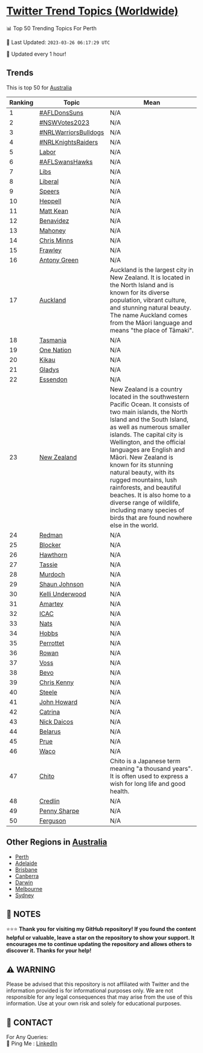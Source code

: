 [Twitter Trend Topics (Worldwide)](https://github.com/ErcinDedeoglu/Twitter-Trend-Topics)
==========


📊 Top 50 Trending Topics For Perth

📆 Last Updated: `2023-03-26 06:17:29 UTC`

🔧 Updated every 1 hour!


## Trends

This is top 50 for [Australia](</Australia>)

| Ranking | Topic | Mean |
| ------- | ------------ | ------------ |
| 1 | [#AFLDonsSuns](http://twitter.com/search?q=%23AFLDonsSuns) | N/A |
| 2 | [#NSWVotes2023](http://twitter.com/search?q=%23NSWVotes2023) | N/A |
| 3 | [#NRLWarriorsBulldogs](http://twitter.com/search?q=%23NRLWarriorsBulldogs) | N/A |
| 4 | [#NRLKnightsRaiders](http://twitter.com/search?q=%23NRLKnightsRaiders) | N/A |
| 5 | [Labor](http://twitter.com/search?q=Labor) | N/A |
| 6 | [#AFLSwansHawks](http://twitter.com/search?q=%23AFLSwansHawks) | N/A |
| 7 | [Libs](http://twitter.com/search?q=Libs) | N/A |
| 8 | [Liberal](http://twitter.com/search?q=Liberal) | N/A |
| 9 | [Speers](http://twitter.com/search?q=Speers) | N/A |
| 10 | [Heppell](http://twitter.com/search?q=Heppell) | N/A |
| 11 | [Matt Kean](http://twitter.com/search?q=Matt+Kean) | N/A |
| 12 | [Benavidez](http://twitter.com/search?q=Benavidez) | N/A |
| 13 | [Mahoney](http://twitter.com/search?q=Mahoney) | N/A |
| 14 | [Chris Minns](http://twitter.com/search?q=Chris+Minns) | N/A |
| 15 | [Frawley](http://twitter.com/search?q=Frawley) | N/A |
| 16 | [Antony Green](http://twitter.com/search?q=Antony+Green) | N/A |
| 17 | [Auckland](http://twitter.com/search?q=Auckland) | Auckland is the largest city in New Zealand. It is located in the North Island and is known for its diverse population, vibrant culture, and stunning natural beauty. The name Auckland comes from the Māori language and means "the place of Tāmaki". |
| 18 | [Tasmania](http://twitter.com/search?q=Tasmania) | N/A |
| 19 | [One Nation](http://twitter.com/search?q=One+Nation) | N/A |
| 20 | [Kikau](http://twitter.com/search?q=Kikau) | N/A |
| 21 | [Gladys](http://twitter.com/search?q=Gladys) | N/A |
| 22 | [Essendon](http://twitter.com/search?q=Essendon) | N/A |
| 23 | [New Zealand](http://twitter.com/search?q=New+Zealand) | New Zealand is a country located in the southwestern Pacific Ocean. It consists of two main islands, the North Island and the South Island, as well as numerous smaller islands. The capital city is Wellington, and the official languages are English and Māori. New Zealand is known for its stunning natural beauty, with its rugged mountains, lush rainforests, and beautiful beaches. It is also home to a diverse range of wildlife, including many species of birds that are found nowhere else in the world. |
| 24 | [Redman](http://twitter.com/search?q=Redman) | N/A |
| 25 | [Blocker](http://twitter.com/search?q=Blocker) | N/A |
| 26 | [Hawthorn](http://twitter.com/search?q=Hawthorn) | N/A |
| 27 | [Tassie](http://twitter.com/search?q=Tassie) | N/A |
| 28 | [Murdoch](http://twitter.com/search?q=Murdoch) | N/A |
| 29 | [Shaun Johnson](http://twitter.com/search?q=Shaun+Johnson) | N/A |
| 30 | [Kelli Underwood](http://twitter.com/search?q=Kelli+Underwood) | N/A |
| 31 | [Amartey](http://twitter.com/search?q=Amartey) | N/A |
| 32 | [ICAC](http://twitter.com/search?q=ICAC) | N/A |
| 33 | [Nats](http://twitter.com/search?q=Nats) | N/A |
| 34 | [Hobbs](http://twitter.com/search?q=Hobbs) | N/A |
| 35 | [Perrottet](http://twitter.com/search?q=Perrottet) | N/A |
| 36 | [Rowan](http://twitter.com/search?q=Rowan) | N/A |
| 37 | [Voss](http://twitter.com/search?q=Voss) | N/A |
| 38 | [Bevo](http://twitter.com/search?q=Bevo) | N/A |
| 39 | [Chris Kenny](http://twitter.com/search?q=Chris+Kenny) | N/A |
| 40 | [Steele](http://twitter.com/search?q=Steele) | N/A |
| 41 | [John Howard](http://twitter.com/search?q=John+Howard) | N/A |
| 42 | [Catrina](http://twitter.com/search?q=Catrina) | N/A |
| 43 | [Nick Daicos](http://twitter.com/search?q=Nick+Daicos) | N/A |
| 44 | [Belarus](http://twitter.com/search?q=Belarus) | N/A |
| 45 | [Prue](http://twitter.com/search?q=Prue) | N/A |
| 46 | [Waco](http://twitter.com/search?q=Waco) | N/A |
| 47 | [Chito](http://twitter.com/search?q=Chito) | Chito is a Japanese term meaning "a thousand years". It is often used to express a wish for long life and good health. |
| 48 | [Credlin](http://twitter.com/search?q=Credlin) | N/A |
| 49 | [Penny Sharpe](http://twitter.com/search?q=Penny+Sharpe) | N/A |
| 50 | [Ferguson](http://twitter.com/search?q=Ferguson) | N/A |



## Other Regions in [Australia](</Australia>)

* [Perth](</Australia/Perth.md>)
* [Adelaide](</Australia/Adelaide.md>)
* [Brisbane](</Australia/Brisbane.md>)
* [Canberra](</Australia/Canberra.md>)
* [Darwin](</Australia/Darwin.md>)
* [Melbourne](</Australia/Melbourne.md>)
* [Sydney](</Australia/Sydney.md>)



## 📝 NOTES

⭐⭐⭐ **Thank you for visiting my GitHub repository! If you found the content helpful or valuable, leave a star on the repository to show your support. It encourages me to continue updating the repository and allows others to discover it. Thanks for your help!**


## ⚠️ WARNING

Please be advised that this repository is not affiliated with Twitter and the information provided is for informational purposes only. We are not responsible for any legal consequences that may arise from the use of this information. Use at your own risk and solely for educational purposes.


## 📨 CONTACT

 For Any Queries:  
            🏓 Ping Me : [LinkedIn](https://www.linkedin.com/in/ercindedeoglu/)
